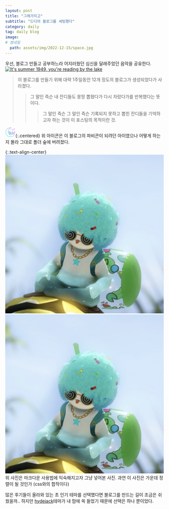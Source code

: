 ```yaml
---
layout: post
title: "그래가지고"
subtitle: "드디어 블로그를 세팅했다"
category: daily
tag: daily blog
image: 
# 썸네일
  path: assets/img/2022-12-15/space.jpg
---
```


우선, 블로그 만들고 공부하느라 어지러웠던 심신을 달래주었던 음악을 공유한다.
[![It's summer 1949, you're reading by the lake](http://img.youtube.com/vi/P0LiiXaY3AA/0.jpg)](https://www.youtube.com/watch?v=P0LiiXaY3AA) 


>이 블로그를 만들기 위해 대략 1주일동안 12개 정도의 블로그가 생성되었다가 사라졌다.
>>그 말인 즉슨 내 잔디들도 몽땅 뽑혔다가 다시 자랐다가를 반복했다는 뜻이다.
>>>그 말인 즉슨 그 말인 즉슨 기록되지 못하고 뽑힌 잔디들을 기억하고자 하는 것이 이 포스팅의 목적이란 것.


![favicon](../../assets/icons/favicon-32x32.png){:.centered}
위 아이콘은 이 블로그의 파비콘이 되려던 아이였으나 어떻게 하는지 몰라 그대로 폴더 숲에 버려졌다.


{:.text-align-center}
![me](../../assets/img/me.png)
![me](../../assets/img/me.png)
위 사진은 마크다운 사용법에 익숙해지고자 그냥 넣어본 사진.
과연 이 사진은 가운데 정렬이 될 것인가 (css와의 합작이다)


많은 후기들이 올라와 있는 초 인기 테마를 선택했다면 블로그를 만드는 길이 조금은 쉬웠을까..
하지만 [hydejack](https://hydejack.com)테마가 내 맘에 쏙 들었기 때문에 선택은 하나 뿐이었다.



